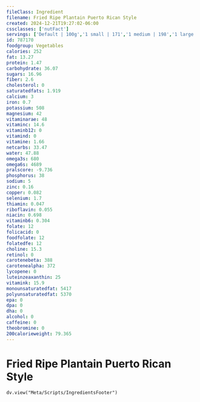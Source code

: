 ```yaml
---
fileClass: Ingredient
filename: Fried Ripe Plantain Puerto Rican Style
created: 2024-12-21T19:27:02-06:00
cssclasses: ['nutFact']
servings: ['Default | 100g','1 small | 171','1 medium | 198','1 large | 255','1 cup | 169','1 small order | 81','1 medium order | 162']
id: 787170
foodgroup: Vegetables
calories: 252
fat: 13.27
protein: 1.47
carbohydrate: 36.07
sugars: 16.96
fiber: 2.6
cholesterol: 0
saturatedfats: 1.919
calcium: 3
iron: 0.7
potassium: 508
magnesium: 42
vitaminarae: 48
vitaminc: 14.6
vitaminb12: 0
vitamind: 0
vitamine: 1.66
netcarbs: 33.47
water: 47.88
omega3s: 680
omega6s: 4689
pralscore: -9.736
phosphorus: 38
sodium: 5
zinc: 0.16
copper: 0.082
selenium: 1.7
thiamin: 0.047
riboflavin: 0.055
niacin: 0.698
vitaminb6: 0.304
folate: 12
folicacid: 0
foodfolate: 12
folatedfe: 12
choline: 15.3
retinol: 0
carotenebeta: 388
carotenealpha: 372
lycopene: 0
luteinzeaxanthin: 25
vitamink: 15.9
monounsaturatedfat: 5417
polyunsaturatedfat: 5370
epa: 0
dpa: 0
dha: 0
alcohol: 0
caffeine: 0
theobromine: 0
200calorieweight: 79.365
---
```


# Fried Ripe Plantain Puerto Rican Style

```dataviewjs
dv.view("Meta/Scripts/IngredientsFooter")
```